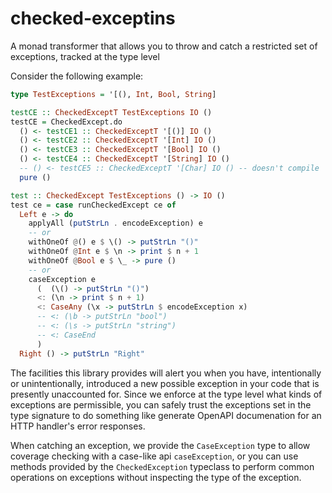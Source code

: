 # checked-exceptins

A monad transformer that allows you to throw and catch a restricted set of exceptions, tracked at the type level

Consider the following example:

```haskell
type TestExceptions = '[(), Int, Bool, String]

testCE :: CheckedExceptT TestExceptions IO ()
testCE = CheckedExcept.do
  () <- testCE1 :: CheckedExceptT '[()] IO ()
  () <- testCE2 :: CheckedExceptT '[Int] IO ()
  () <- testCE3 :: CheckedExceptT '[Bool] IO ()
  () <- testCE4 :: CheckedExceptT '[String] IO ()
  -- () <- testCE5 :: CheckedExceptT '[Char] IO () -- doesn't compile
  pure ()

test :: CheckedExcept TestExceptions () -> IO ()
test ce = case runCheckedExcept ce of
  Left e -> do 
    applyAll (putStrLn . encodeException) e
    -- or
    withOneOf @() e $ \() -> putStrLn "()"
    withOneOf @Int e $ \n -> print $ n + 1
    withOneOf @Bool e $ \_ -> pure ()
    -- or
    caseException e
      (  (\() -> putStrLn "()")
      <: (\n -> print $ n + 1)
      <: CaseAny (\x -> putStrLn $ encodeException x)
      -- <: (\b -> putStrLn "bool")
      -- <: (\s -> putStrLn "string")
      -- <: CaseEnd
      )
  Right () -> putStrLn "Right"
```

The facilities this library provides will alert you when you have, intentionally or unintentionally, introduced a new possible exception in your code that is presently unaccounted for.
Since we enforce at the type level what kinds of exceptions are permissible, you can safely trust the exceptions set in the type signature to do something like generate OpenAPI documenation for an HTTP handler's error responses.

When catching an exception, we provide the `CaseException` type to allow coverage checking with a case-like api `caseException`, or you can use methods provided by the `CheckedException` typeclass to perform common operations on exceptions without inspecting the type of the exception.
